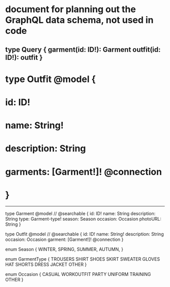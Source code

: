 # document for planning out the GraphQL data schema, not used in code

type Query {
  garment(id: ID!): Garment
  outfit(id: ID!): outfit
}
------

# type Outfit @model {
#   id: ID!
#   name: String!
#   description: String
#   garments: [Garment!]! @connection
# }
------

type Garment @model // @searchable 
{
  id: ID!
  name: String
  description: String
  type: Garment-type!
  season: Season
  occasion: Occasion
  photoURL: String
}

type Outfit @model // @searchable 
{
  id: ID!
  name: String!
  description: String
  occasion: Occasion
  garment: [Garment!]! @connection
}

enum Season 
{
  WINTER,
  SPRING,
  SUMMER,
  AUTUMN,
}

enum GarmentType 
{
  TROUSERS
  SHIRT
  SHOES
  SKIRT
  SWEATER
  GLOVES
  HAT
  SHORTS
  DRESS
  JACKET
  OTHER
}

enum Occasion 
{
  CASUAL
  WORKOUTFIT
  PARTY
  UNIFORM
  TRAINING
  OTHER
}
